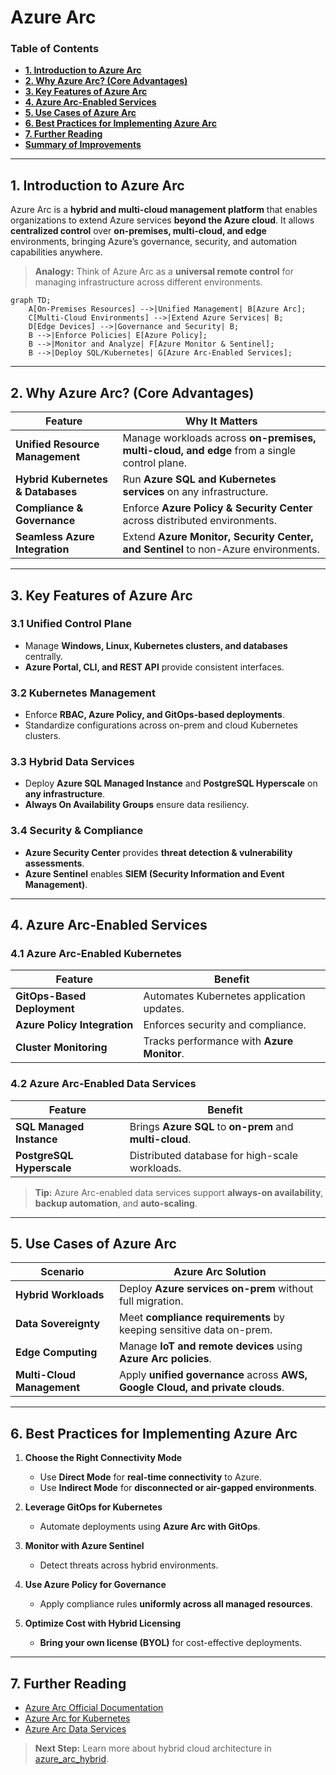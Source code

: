 # Azure Arc
### **Table of Contents**

- [**1. Introduction to Azure Arc**](#1-introduction-to-azure-arc)
- [**2. Why Azure Arc? (Core Advantages)**](#2-why-azure-arc-core-advantages)
- [**3. Key Features of Azure Arc**](#3-key-features-of-azure-arc)
- [**4. Azure Arc-Enabled Services**](#4-azure-arc-enabled-services)
- [**5. Use Cases of Azure Arc**](#5-use-cases-of-azure-arc)
- [**6. Best Practices for Implementing Azure Arc**](#6-best-practices-for-implementing-azure-arc)
- [**7. Further Reading**](#7-further-reading)
- [**Summary of Improvements**](#summary-of-improvements)

----
## **1. Introduction to Azure Arc**

Azure Arc is a **hybrid and multi-cloud management platform** that enables organizations to extend Azure services **beyond the Azure cloud**. It allows **centralized control** over **on-premises, multi-cloud, and edge** environments, bringing Azure’s governance, security, and automation capabilities anywhere.

> **Analogy:** Think of Azure Arc as a **universal remote control** for managing infrastructure across different environments.

```mermaid
graph TD;
    A[On-Premises Resources] -->|Unified Management| B[Azure Arc];
    C[Multi-Cloud Environments] -->|Extend Azure Services| B;
    D[Edge Devices] -->|Governance and Security| B;
    B -->|Enforce Policies| E[Azure Policy];
    B -->|Monitor and Analyze| F[Azure Monitor & Sentinel];
    B -->|Deploy SQL/Kubernetes| G[Azure Arc-Enabled Services];
```
---

## **2. Why Azure Arc? (Core Advantages)**

|**Feature**|**Why It Matters**|
|---|---|
|**Unified Resource Management**|Manage workloads across **on-premises, multi-cloud, and edge** from a single control plane.|
|**Hybrid Kubernetes & Databases**|Run **Azure SQL and Kubernetes services** on any infrastructure.|
|**Compliance & Governance**|Enforce **Azure Policy & Security Center** across distributed environments.|
|**Seamless Azure Integration**|Extend **Azure Monitor, Security Center, and Sentinel** to non-Azure environments.|

---

## **3. Key Features of Azure Arc**

### **3.1 Unified Control Plane**

- Manage **Windows, Linux, Kubernetes clusters, and databases** centrally.
- **Azure Portal, CLI, and REST API** provide consistent interfaces.

### **3.2 Kubernetes Management**

- Enforce **RBAC, Azure Policy, and GitOps-based deployments**.
- Standardize configurations across on-prem and cloud Kubernetes clusters.

### **3.3 Hybrid Data Services**

- Deploy **Azure SQL Managed Instance** and **PostgreSQL Hyperscale** on **any infrastructure**.
- **Always On Availability Groups** ensure data resiliency.

### **3.4 Security & Compliance**

- **Azure Security Center** provides **threat detection & vulnerability assessments**.
- **Azure Sentinel** enables **SIEM (Security Information and Event Management)**.

---

## **4. Azure Arc-Enabled Services**

### **4.1 Azure Arc-Enabled Kubernetes**

|**Feature**|**Benefit**|
|---|---|
|**GitOps-Based Deployment**|Automates Kubernetes application updates.|
|**Azure Policy Integration**|Enforces security and compliance.|
|**Cluster Monitoring**|Tracks performance with **Azure Monitor**.|

### **4.2 Azure Arc-Enabled Data Services**

|**Feature**|**Benefit**|
|---|---|
|**SQL Managed Instance**|Brings **Azure SQL** to **on-prem** and **multi-cloud**.|
|**PostgreSQL Hyperscale**|Distributed database for high-scale workloads.|

> **Tip:** Azure Arc-enabled data services support **always-on availability**, **backup automation**, and **auto-scaling**.

---

## **5. Use Cases of Azure Arc**

|**Scenario**|**Azure Arc Solution**|
|---|---|
|**Hybrid Workloads**|Deploy **Azure services on-prem** without full migration.|
|**Data Sovereignty**|Meet **compliance requirements** by keeping sensitive data on-prem.|
|**Edge Computing**|Manage **IoT and remote devices** using **Azure Arc policies**.|
|**Multi-Cloud Management**|Apply **unified governance** across **AWS, Google Cloud, and private clouds**.|

---

## **6. Best Practices for Implementing Azure Arc**

1. **Choose the Right Connectivity Mode**
    
    - Use **Direct Mode** for **real-time connectivity** to Azure.
    - Use **Indirect Mode** for **disconnected or air-gapped environments**.
2. **Leverage GitOps for Kubernetes**
    
    - Automate deployments using **Azure Arc with GitOps**.
3. **Monitor with Azure Sentinel**
    
    - Detect threats across hybrid environments.
4. **Use Azure Policy for Governance**
    
    - Apply compliance rules **uniformly across all managed resources**.
5. **Optimize Cost with Hybrid Licensing**
    
    - **Bring your own license (BYOL)** for cost-effective deployments.

---

## **7. Further Reading**

- [Azure Arc Official Documentation](https://learn.microsoft.com/en-us/azure/azure-arc/)
- [Azure Arc for Kubernetes](https://learn.microsoft.com/en-us/azure/azure-arc/kubernetes/)
- [Azure Arc Data Services](https://learn.microsoft.com/en-us/azure/azure-arc/data/)

> **Next Step:** Learn more about hybrid cloud architecture in [azure_arc_hybrid](azure_arc_hybrid.md).
